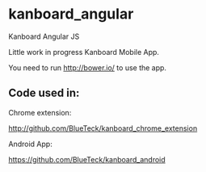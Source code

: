 # kanboard_angular
Kanboard Angular JS

Little work in progress Kanboard Mobile App.

You need to run http://bower.io/ to use the app.


## Code used in: 

Chrome extension:

http://github.com/BlueTeck/kanboard_chrome_extension

Android App:

https://github.com/BlueTeck/kanboard_android
